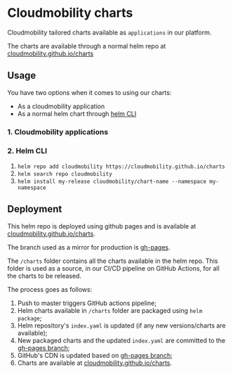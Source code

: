 # Cloudmobility charts

Cloudmobility tailored charts available as `applications` in our platform.

The charts are available through a normal helm repo at [cloudmobility.github.io/charts](https://cloudmobility.github.io/charts)

## Usage

You have two options when it comes to using our charts:
* As a cloudmobility application
* As a normal helm chart through [helm CLI](https://helm.sh/docs/intro/install/)

### 1. Cloudmobility applications

### 2. Helm CLI

1. `helm repo add cloudmobility https://cloudmobility.github.io/charts`
2. `helm search repo cloudmobility`
3. `helm install my-release cloudmobility/chart-name --namespace my-namespace`

## Deployment

This helm repo is deployed using github pages and is available at [cloudmobility.github.io/charts](https://cloudmobility.github.io/charts). 

The branch used as a mirror for production is [gh-pages](https://github.com/cloudmobility/charts/tree/gh-pages).

The `/charts` folder contains all the charts available in the helm repo. This folder is used as a source, in our CI/CD pipeline on GitHub Actions, for all the charts to be released.

The process goes as follows:
1. Push to master triggers GitHub actions pipeline;
2. Helm charts available in `/charts` folder are packaged using `helm package`;
3. Helm repository's `index.yaml` is updated (if any new versions/charts are available);
4. New packaged charts and the updated `index.yaml` are committed to the [gh-pages branch](https://github.com/cloudmobility/charts/tree/gh-pages);
5. GitHub's CDN is updated based on [gh-pages branch](https://github.com/cloudmobility/charts/tree/gh-pages);
6. Charts are available at [cloudmobility.github.io/charts](https://cloudmobility.github.io/charts).